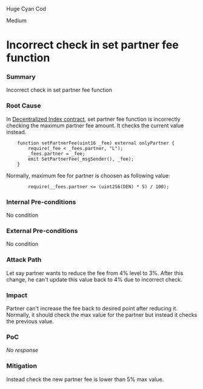 Huge Cyan Cod

Medium

# Incorrect check in set partner fee function

### Summary

Incorrect check in set partner fee function

### Root Cause

In [Decentralized Index contract](https://github.com/sherlock-audit/2025-01-peapods-finance/blob/main/contracts/contracts/DecentralizedIndex.sol#L443C1-L447C6), set partner fee function is incorrectly checking the maximum partner fee amount. It checks the current value instead.

```solidity
    function setPartnerFee(uint16 _fee) external onlyPartner {
        require(_fee < _fees.partner, "L"); 
        _fees.partner = _fee;
        emit SetPartnerFee(_msgSender(), _fee);
    }
```

Normally, maximum fee for partner is choosen as following value:

```solidity
        require(__fees.partner <= (uint256(DEN) * 5) / 100);
```

### Internal Pre-conditions

No condition

### External Pre-conditions

No condition

### Attack Path

Let say partner wants to reduce the fee from 4% level to 3%. After this change, he can't update this value back to 4% due to incorrect check. 


### Impact

Partner can't increase the fee back to desired point after reducing it. Normally, it should check the max value for the partner but instead it checks the previous value.

### PoC

_No response_

### Mitigation

Instead check the new partner fee is lower than 5% max value.